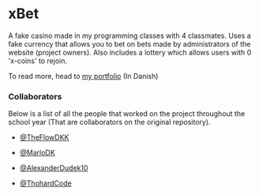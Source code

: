 # xBet

A fake casino made in my programming classes with 4 classmates. Uses a fake currency that allows you to bet on bets made by administrators of the website (project owners). Also includes a lottery which allows users with 0 'x-coins' to rejoin.

To read more, head to [my portfolio](https://mhh-portfolio-50af37bac17d.herokuapp.com/) (In Danish)

### Collaborators
Below is a list of all the people that worked on the project throughout the school year (That are collaborators on the original repository).
* [@TheFlowDKK](https://github.com/TheFlowDKK) 

* [@MarloDK](https://github.com/MarloDK) 

* [@AlexanderDudek10](https://github.com/AlexanderDudek10) 

* [@ThohardCode](https://github.com/Thohard-Code)
